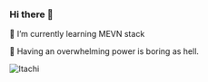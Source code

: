 ### Hi there 👋

🌱 I’m currently learning MEVN stack

💬 Having an overwhelming power is boring as hell.

![Itachi](https://media1.giphy.com/media/6IkjQmpaRwIabJ2G3C/giphy.gif)
<!--
**rasult22/rasult22** is a ✨ _special_ ✨ repository because its `README.md` (this file) appears on your GitHub profile.

Here are some ideas to get you started:

- 🔭 I’m currently working on ...
- 🌱 I’m currently learning ...
- 👯 I’m looking to collaborate on ...
- 🤔 I’m looking for help with ...
- 💬 Ask me about ...
- 📫 How to reach me: ...
- 😄 Pronouns: ...
- ⚡ Fun fact: ...
-->
